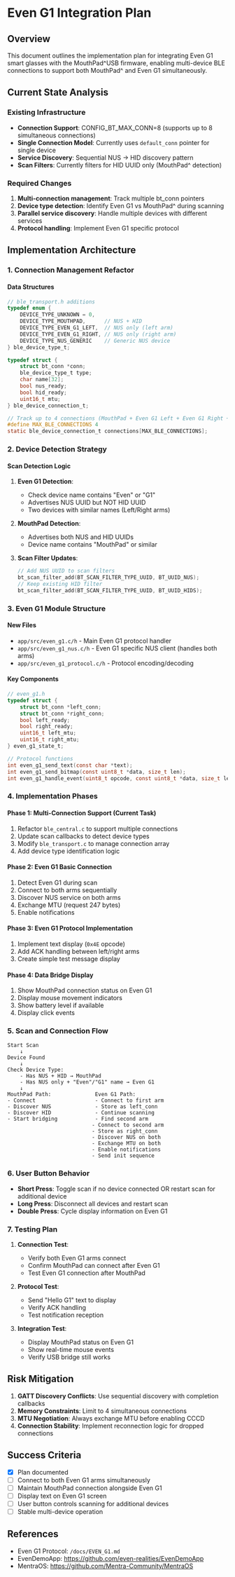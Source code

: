 # Even G1 Integration Plan

## Overview
This document outlines the implementation plan for integrating Even G1 smart glasses with the MouthPad^USB firmware, enabling multi-device BLE connections to support both MouthPad^ and Even G1 simultaneously.

## Current State Analysis

### Existing Infrastructure
- **Connection Support**: CONFIG_BT_MAX_CONN=8 (supports up to 8 simultaneous connections)
- **Single Connection Model**: Currently uses `default_conn` pointer for single device
- **Service Discovery**: Sequential NUS → HID discovery pattern
- **Scan Filters**: Currently filters for HID UUID only (MouthPad^ detection)

### Required Changes
1. **Multi-connection management**: Track multiple bt_conn pointers
2. **Device type detection**: Identify Even G1 vs MouthPad^ during scanning
3. **Parallel service discovery**: Handle multiple devices with different services
4. **Protocol handling**: Implement Even G1 specific protocol

## Implementation Architecture

### 1. Connection Management Refactor

#### Data Structures
```c
// ble_transport.h additions
typedef enum {
    DEVICE_TYPE_UNKNOWN = 0,
    DEVICE_TYPE_MOUTHPAD,      // NUS + HID
    DEVICE_TYPE_EVEN_G1_LEFT,  // NUS only (left arm)
    DEVICE_TYPE_EVEN_G1_RIGHT, // NUS only (right arm)
    DEVICE_TYPE_NUS_GENERIC    // Generic NUS device
} ble_device_type_t;

typedef struct {
    struct bt_conn *conn;
    ble_device_type_t type;
    char name[32];
    bool nus_ready;
    bool hid_ready;
    uint16_t mtu;
} ble_device_connection_t;

// Track up to 4 connections (MouthPad + Even G1 Left + Even G1 Right + spare)
#define MAX_BLE_CONNECTIONS 4
static ble_device_connection_t connections[MAX_BLE_CONNECTIONS];
```

### 2. Device Detection Strategy

#### Scan Detection Logic
1. **Even G1 Detection**:
   - Check device name contains "Even" or "G1"
   - Advertises NUS UUID but NOT HID UUID
   - Two devices with similar names (Left/Right arms)

2. **MouthPad Detection**:
   - Advertises both NUS and HID UUIDs
   - Device name contains "MouthPad" or similar

3. **Scan Filter Updates**:
   ```c
   // Add NUS UUID to scan filters
   bt_scan_filter_add(BT_SCAN_FILTER_TYPE_UUID, BT_UUID_NUS);
   // Keep existing HID filter
   bt_scan_filter_add(BT_SCAN_FILTER_TYPE_UUID, BT_UUID_HIDS);
   ```

### 3. Even G1 Module Structure

#### New Files
- `app/src/even_g1.c/h` - Main Even G1 protocol handler
- `app/src/even_g1_nus.c/h` - Even G1 specific NUS client (handles both arms)
- `app/src/even_g1_protocol.c/h` - Protocol encoding/decoding

#### Key Components
```c
// even_g1.h
typedef struct {
    struct bt_conn *left_conn;
    struct bt_conn *right_conn;
    bool left_ready;
    bool right_ready;
    uint16_t left_mtu;
    uint16_t right_mtu;
} even_g1_state_t;

// Protocol functions
int even_g1_send_text(const char *text);
int even_g1_send_bitmap(const uint8_t *data, size_t len);
int even_g1_handle_event(uint8_t opcode, const uint8_t *data, size_t len);
```

### 4. Implementation Phases

#### Phase 1: Multi-Connection Support (Current Task)
1. Refactor `ble_central.c` to support multiple connections
2. Update scan callbacks to detect device types
3. Modify `ble_transport.c` to manage connection array
4. Add device type identification logic

#### Phase 2: Even G1 Basic Connection
1. Detect Even G1 during scan
2. Connect to both arms sequentially
3. Discover NUS service on both arms
4. Exchange MTU (request 247 bytes)
5. Enable notifications

#### Phase 3: Even G1 Protocol Implementation
1. Implement text display (`0x4E` opcode)
2. Add ACK handling between left/right arms
3. Create simple test message display

#### Phase 4: Data Bridge Display
1. Show MouthPad connection status on Even G1
2. Display mouse movement indicators
3. Show battery level if available
4. Display click events

### 5. Scan and Connection Flow

```
Start Scan
    ↓
Device Found
    ↓
Check Device Type:
    - Has NUS + HID → MouthPad
    - Has NUS only + "Even"/"G1" name → Even G1
    ↓
MouthPad Path:              Even G1 Path:
- Connect                   - Connect to first arm
- Discover NUS              - Store as left_conn
- Discover HID              - Continue scanning
- Start bridging            - Find second arm
                           - Connect to second arm
                           - Store as right_conn
                           - Discover NUS on both
                           - Exchange MTU on both
                           - Enable notifications
                           - Send init sequence
```

### 6. User Button Behavior

- **Short Press**: Toggle scan if no device connected OR restart scan for additional device
- **Long Press**: Disconnect all devices and restart scan
- **Double Press**: Cycle display information on Even G1

### 7. Testing Plan

1. **Connection Test**:
   - Verify both Even G1 arms connect
   - Confirm MouthPad can connect after Even G1
   - Test Even G1 connection after MouthPad

2. **Protocol Test**:
   - Send "Hello G1" text to display
   - Verify ACK handling
   - Test notification reception

3. **Integration Test**:
   - Display MouthPad status on Even G1
   - Show real-time mouse events
   - Verify USB bridge still works

## Risk Mitigation

1. **GATT Discovery Conflicts**: Use sequential discovery with completion callbacks
2. **Memory Constraints**: Limit to 4 simultaneous connections
3. **MTU Negotiation**: Always exchange MTU before enabling CCCD
4. **Connection Stability**: Implement reconnection logic for dropped connections

## Success Criteria

- [x] Plan documented
- [ ] Connect to both Even G1 arms simultaneously
- [ ] Maintain MouthPad connection alongside Even G1
- [ ] Display text on Even G1 screen
- [ ] User button controls scanning for additional devices
- [ ] Stable multi-device operation

## References
- Even G1 Protocol: `/docs/EVEN_G1.md`
- EvenDemoApp: https://github.com/even-realities/EvenDemoApp
- MentraOS: https://github.com/Mentra-Community/MentraOS